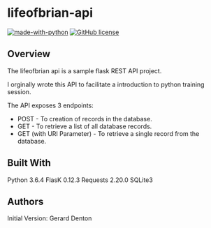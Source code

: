 # lifeofbrian-api

[![made-with-python](https://img.shields.io/badge/Made%20with-Python-1f425f.svg)](https://www.python.org/) [![GitHub license](https://img.shields.io/github/license/Naereen/StrapDown.js.svg)](https://github.com/Naereen/StrapDown.js/blob/master/LICENSE)


## Overview
The lifeofbrian api is a sample flask REST API project. 

I orginally wrote this API to facilitate a introduction to python training session.

The API exposes 3 endpoints:
- POST - To creation of records in the database.
- GET - To retrieve a list of all database records.
- GET (with URI Parameter) - To retrieve a single record from the database.

## Built With
Python 3.6.4
FlasK 0.12.3
Requests 2.20.0
SQLite3

## Authors

Initial Version: Gerard Denton
